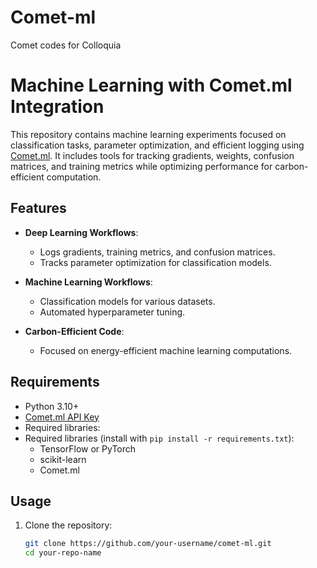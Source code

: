 # Comet-ml
Comet codes for Colloquia
# Machine Learning with Comet.ml Integration  

This repository contains machine learning experiments focused on classification tasks, parameter optimization, and efficient logging using [Comet.ml](https://www.comet.com/). It includes tools for tracking gradients, weights, confusion matrices, and training metrics while optimizing performance for carbon-efficient computation.  

## Features  

- **Deep Learning Workflows**:
  - Logs gradients, training metrics, and confusion matrices.
  - Tracks parameter optimization for classification models.  

- **Machine Learning Workflows**:
  - Classification models for various datasets.  
  - Automated hyperparameter tuning.  

- **Carbon-Efficient Code**:
  - Focused on energy-efficient machine learning computations.  

## Requirements  

- Python 3.10+
- [Comet.ml API Key](https://www.comet.com/)
- Required libraries:
- Required libraries (install with `pip install -r requirements.txt`): 
  - TensorFlow or PyTorch  
  - scikit-learn  
  - Comet.ml  

## Usage  

1. Clone the repository:  
   ```bash
   git clone https://github.com/your-username/comet-ml.git
   cd your-repo-name
